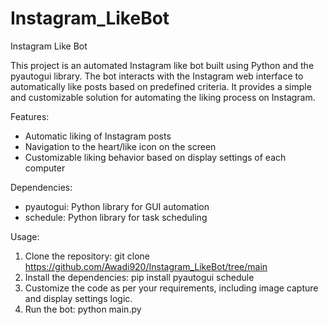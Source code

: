 # Instagram_LikeBot
Instagram Like Bot

This project is an automated Instagram like bot built using Python and the pyautogui library. The bot interacts with the Instagram web interface to automatically like posts based on predefined criteria. It provides a simple and customizable solution for automating the liking process on Instagram.

Features:
- Automatic liking of Instagram posts
- Navigation to the heart/like icon on the screen
- Customizable liking behavior based on display settings of each computer

Dependencies:
- pyautogui: Python library for GUI automation
- schedule: Python library for task scheduling

Usage:
1. Clone the repository: git clone https://github.com/Awadi920/Instagram_LikeBot/tree/main
2. Install the dependencies: pip install pyautogui schedule
3. Customize the code as per your requirements, including image capture and display settings logic.
4. Run the bot: python main.py
